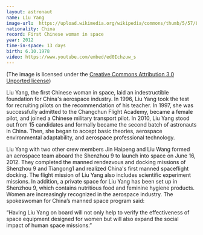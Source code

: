 ```yaml
---
layout: astronaut
name: Liu Yang
image-url:  https://upload.wikimedia.org/wikipedia/commons/thumb/5/57/LIU_Yang_CUHK_2012.JPG/675px-LIU_Yang_CUHK_2012.JPG
nationality: China
record: First Chinese woman in space
year: 2012
time-in-space: 13 days
birth: 6.10.1978
video: https://www.youtube.com/embed/ed0Ichzuw_s
---
```


(The image is licensed under the <a href="https://creativecommons.org/licenses/by/3.0/deed.en">Creative Commons Attribution 3.0 Unported license</a>)

​​Liu Yang, the first Chinese woman in space, laid an indestructible foundation for China's aerospace industry. In 1996, Liu Yang took the test for recruiting pilots on the recommendation of his teacher. In 1997, she was successfully admitted to the Changchun Flight Academy, became a female pilot, and joined a Chinese military transport pilot. In 2010, Liu Yang stood out from 15 candidates and formally became the second batch of astronauts in China. Then, she began to accept basic theories, aerospace environmental adaptability, and aerospace professional technology.

Liu Yang with two other crew members Jin Haipeng and Liu Wang formed an aerospace team aboard the Shenzhou 9 to launch into space on June 16, 2012. They completed the manned rendezvous and docking missions of Shenzhou 9 and Tiangong1 and realized China's first manned spaceflight docking. The flight mission of Liu Yang also includes scientific experiment missions. In addition, a private space for Liu Yang has been set up in Shenzhou 9, which contains nutritious food and feminine hygiene products. Women are increasingly recognized in the aerospace industry. The spokeswoman for China’s manned space program said: 

<div class="quotes">
“Having Liu Yang on board will not only help to verify the effectiveness of space equipment designed for women but will also expand the social impact of human space missions.”
</div>

